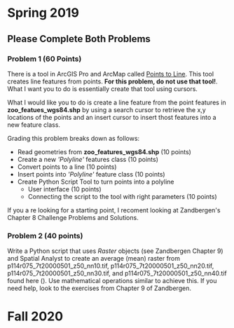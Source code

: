 # Spring 2019

## Please Complete Both Problems
### Problem 1 (**60 Points**)
There is a tool in ArcGIS Pro and ArcMap called [Points to Line](https://pro.arcgis.com/en/pro-app/tool-reference/data-management/points-to-line.htm). This tool creates line features from points. **For this problem, do not use that tool!**. What I want you to do is essentially create that tool using cursors.

What I would like you to do is create a line feature from the point features in **zoo_featues_wgs84.shp** by using a search cursor to retrieve the x,y locations of the points and an insert cursor to insert thost features into a new feature class.

Grading this problem breaks down as follows:
  - Read geometries from **zoo_features_wgs84.shp** (10 points)
  - Create a new *'Polyline'* features class (10 points)
  - Convert points to a line (10 points)
  - Insert points into *'Polyline'* feature class (10 points)
  - Create Python Script Tool to turn points into a polyline
    - User interface (10 points)
    - Connecting the script to the tool with right parameters (10 points)

If you a re looking for a starting point, I recoment looking at Zandbergen's Chapter 8 Challenge Problems and Solutions. 

### Problem 2 (**40 points**)
Write a Python script that uses *Raster* objects (see Zandbergen Chapter 9) and Spatial Analyst to create an average (mean) raster from p114r075_7t20000501_z50_nn10.tif, p114r075_7t20000501_z50_nn20.tif, p114r075_7t20000501_z50_nn30.tif, and p114r075_7t20000501_z50_nn40.tif found here (). Use mathematical operations similar to achieve this. If you need help, look to the exercises from Chapter 9 of Zandbergen.

# Fall 2020
